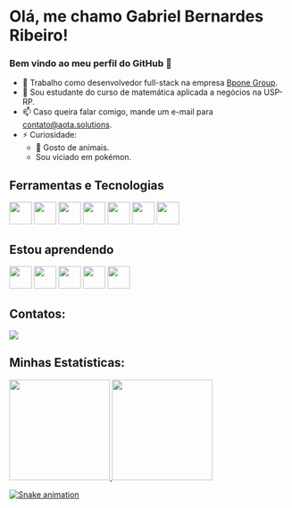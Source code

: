 # Olá, me chamo Gabriel Bernardes Ribeiro!
### Bem vindo ao meu perfil do GitHub 👋

- 🔭 Trabalho como desenvolvedor full-stack na empresa [Bpone Group](https://bpone.group).
- 🌱 Sou estudante do curso de matemática aplicada a negócios na USP-RP.
- 📫 Caso queira falar comigo, mande um e-mail para contato@aota.solutions.
- ⚡ Curiosidade:
  - :dog: Gosto de animais.
  - Sou viciado em pokémon.
  
## Ferramentas e Tecnologias

<div>
<img src="https://cdn.jsdelivr.net/gh/devicons/devicon/icons/git/git-original.svg" width="40" height="40"/>
<img src="https://cdn.jsdelivr.net/gh/devicons/devicon/icons/php/php-original.svg" width="40" height="40" />
<img src="https://cdn.jsdelivr.net/gh/devicons/devicon/icons/javascript/javascript-original.svg" width="40" height="40" />
<img src="https://cdn.jsdelivr.net/gh/devicons/devicon/icons/typescript/typescript-original.svg"  width="40" height="40"/>
<img src="https://cdn.jsdelivr.net/gh/devicons/devicon/icons/react/react-original.svg" width="40" height="40" />
<img src="https://cdn.jsdelivr.net/gh/devicons/devicon/icons/html5/html5-plain.svg" width="40" height="40" />
<img src="https://cdn.jsdelivr.net/gh/devicons/devicon/icons/css3/css3-plain.svg" width="40" height="40" />
</div>


## Estou aprendendo
<div>
<img src="https://cdn.jsdelivr.net/gh/devicons/devicon/icons/angularjs/angularjs-plain.svg" width="40" height="40" />
<img src="https://cdn.jsdelivr.net/gh/devicons/devicon/icons/vuejs/vuejs-original.svg" width="40" height="40" />
<img src="https://cdn.jsdelivr.net/gh/devicons/devicon/icons/nextjs/nextjs-original-wordmark.svg" width="40" height="40" />
<img src="https://cdn.jsdelivr.net/gh/devicons/devicon/icons/docker/docker-plain-wordmark.svg" width="40" height="40" />
<img src="https://cdn.jsdelivr.net/gh/devicons/devicon/icons/csharp/csharp-plain.svg" width="40" height="40" />
</div>


## Contatos:

<div>
<a href="https://www.linkedin.com/in/gabrielbernardesr" target="_blank"><img src="https://img.shields.io/badge/-LinkedIn-%230077B5?style=for-the-badge&logo=linkedin&logoColor=white" target="_blank"></a>   
</div>


## Minhas Estatísticas:
<div>
<a href="https://github.com/seu-usuário-aqui">
<img height="180em" src="https://github-readme-stats.vercel.app/api/top-langs/?username=GabrielBernardesRibeiro&layout=compact&langs_count=7&theme=dracula"/>
<img height="180em" src="https://github-readme-stats.vercel.app/api?username=GabrielBernardesRibeiro&show_icons=true&theme=dracula&include_all_commits=true&count_private=true"/>
</div>

![Snake animation](https://github.com/seu-usuário-aqui/GabrielBernardesRibeiro/blob/output/github-contribution-grid-snake.svg)

